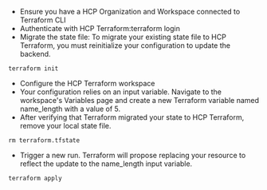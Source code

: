 * Ensure you have a HCP Organization and Workspace connected to Terraform CLI
* Authenticate with HCP Terraform:terraform login 
* Migrate the state file: To migrate your existing state file to HCP Terraform, you must reinitialize your configuration to update the backend.
```
terraform init
```
* Configure the HCP Terraform workspace
* Your configuration relies on an input variable. Navigate to the workspace's Variables page and create a new Terraform variable named name_length with a value of 5.
* After verifying that Terraform migrated your state to HCP Terraform, remove your local state file.
```
rm terraform.tfstate
```
* Trigger a new run. Terraform will propose replacing your resource to reflect the update to the name_length input variable.
```
terraform apply
```

